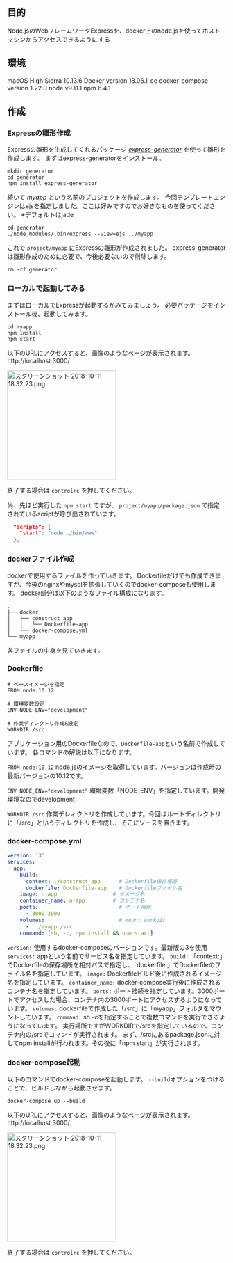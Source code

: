 ## 目的
Node.jsのWebフレームワークExpressを、docker上のnode.jsを使ってホストマシンからアクセスできるようにする

## 環境
macOS High Sierra 10.13.6
Docker version 18.06.1-ce
docker-compose version 1.22.0
node v9.11.1
npm 6.4.1

## 作成
### Expressの雛形作成
Expressの雛形を生成してくれるパッケージ *[express-generator](https://github.com/expressjs/generator)* を使って雛形を作成します。
まずはexpress-generatorをインストール。

```:project/
mkdir generator
cd generator
npm install express-generator
```

続いて *myapp* という名前のプロジェクトを作成します。
今回テンプレートエンジンはejsを指定しました。ここは好みですのでお好きなものを使ってください。 ※デフォルトはjade

```:project/
cd generator
./node_modules/.bin/express --view=ejs ../myapp
```

これで `project/myapp` にExpressの雛形が作成されました。
express-generatorは雛形作成のために必要で、今後必要ないので削除します。

```:project/
rm -rf generator
```

### ローカルで起動してみる

まずはローカルでExpressが起動するかみてみましょう。
必要パッケージをインストール後、起動してみます。

```:project/
cd myapp
npm install
npm start
```

以下のURLにアクセスすると、画像のようなページが表示されます。
http://localhost:3000/

<img width="251" alt="スクリーンショット 2018-10-11 18.32.23.png" src="https://qiita-image-store.s3.amazonaws.com/0/154868/c5a5c53d-83f6-a562-2142-fc69e7dcfed6.png">

終了する場合は `control+c` を押してください。

尚、先ほど実行した `npm start` ですが、 `project/myapp/package.json` で指定されているscriptが呼び出されています。

```json:project/myapp/package.json
  "scripts": {
    "start": "node ./bin/www"
  },
```

### dockerファイル作成
dockerで使用するファイルを作っていきます。
Dockerfileだけでも作成できますが、今後のnginxやmysqlを拡張していくのでdocker-composeも使用します。
docker部分は以下のようなファイル構成になります。

```:project/
.
├── docker
│   ├── construct_app
│   │   └── Dockerfile-app
│   └── docker-compose.yml
└── myapp
```

各ファイルの中身を見ていきます。

### Dockerfile
```:project/docker/construct_app/Dockerfile-app
# ベースイメージを指定
FROM node:10.12

# 環境変数設定
ENV NODE_ENV="development"

# 作業ディレクトリ作成&設定
WORKDIR /src
```
アプリケーション用のDockerfileなので、`Dockerfile-app`という名前で作成しています。
各コマンドの解説は以下になります。

`FROM node:10.12`
node.jsのイメージを取得しています。バージョンは作成時の最新バージョンの10.12です。

`ENV NODE_ENV="development"`
環境変数「NODE_ENV」を指定しています。開発環境なのでdevelopment

`WORKDIR /src`
作業デレィクトリを作成しています。今回はルートディレクトリに「/src」というディレクトリを作成し、そこにソースを置きます。


### docker-compose.yml
```:project/docker/docker-compose.yml
version: '3'
services:
  app:
    build:
      context: ./construct_app      # Dockerfile保存場所
      dockerfile: Dockerfile-app    # Dockerfileファイル名
    image: n-app                  # イメージ名
    container_name: n-app         # コンテナ名
    ports:                          # ポート接続
      - 3000:3000
    volumes:                        # mount workdir
      - ../myapp:/src
    command: [sh, -c, npm install && npm start]
```

`version:`
使用するdocker-composeのバージョンです。最新版の3を使用
`services:`
appという名前でサービス名を指定しています。
`build:`
「context:」でDockerfileの保存場所を相対パスで指定し、「dockerfile:」でDockerfileのファイル名を指定しています。
`image:`
Dockerfileビルド後に作成されるイメージ名を指定しています。
`container_name:`
docker-compose実行後に作成されるコンテナ名を指定しています。
`ports:`
ポート接続を指定しています。3000ポートでアクセスした場合、コンテナ内の3000ポートにアクセスするようになっています。
`volumes:`
dockerfileで作成した「/src」に「myapp」フォルダをマウントしています。
`command:`
sh -cを指定することで複数コマンドを実行できるようになっています。
実行場所ですがWORKDIRで/srcを指定しているので、コンテナ内の/srcでコマンドが実行されます。
まず、/srcにあるpackage.jsonに対してnpm installが行われます。その後に「npm start」が実行されます。

### docker-compose起動
以下のコマンドでdocker-composeを起動します。
`--build`オプションをつけることで、ビルドしながら起動させます。

```
docker-compose up --build
```

以下のURLにアクセスすると、画像のようなページが表示されます。
http://localhost:3000/

<img width="251" alt="スクリーンショット 2018-10-11 18.32.23.png" src="https://qiita-image-store.s3.amazonaws.com/0/154868/c5a5c53d-83f6-a562-2142-fc69e7dcfed6.png">

終了する場合は `control+c` を押してください。

